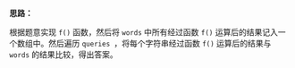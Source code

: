 **思路：**

根据题意实现 `f()` 函数，然后将 `words` 中所有经过函数 `f()` 运算后的结果记入一个数组中。然后遍历 `queries `，将每个字符串经过函数 `f()` 运算后的结果与 `words` 的结果比较，得出答案。

